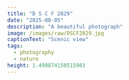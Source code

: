 ```yaml
---
title: "D S C F 2829"
date: "2025-08-05"
description: "A beautiful photograph"
image: /images/raw/DSCF2829.jpg
captionText: "Scenic view"
tags:
  - photography
  - nature
height: 1.499874150515983
---
```

